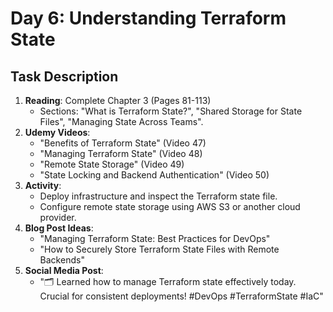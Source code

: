 # Day 6: Understanding Terraform State

## Task Description

1. **Reading**: Complete Chapter 3 (Pages 81-113)
   - Sections: "What is Terraform State?", "Shared Storage for State Files", "Managing State Across Teams".
2. **Udemy Videos**: 
   - "Benefits of Terraform State" (Video 47)
   - "Managing Terraform State" (Video 48)
   - "Remote State Storage" (Video 49)
   - "State Locking and Backend Authentication" (Video 50)
3. **Activity**: 
   - Deploy infrastructure and inspect the Terraform state file.
   - Configure remote state storage using AWS S3 or another cloud provider.
4. **Blog Post Ideas**: 
   - "Managing Terraform State: Best Practices for DevOps"
   - "How to Securely Store Terraform State Files with Remote Backends"
5. **Social Media Post**: 
   - "🗂 Learned how to manage Terraform state effectively today. Crucial for consistent deployments! #DevOps #TerraformState #IaC"

